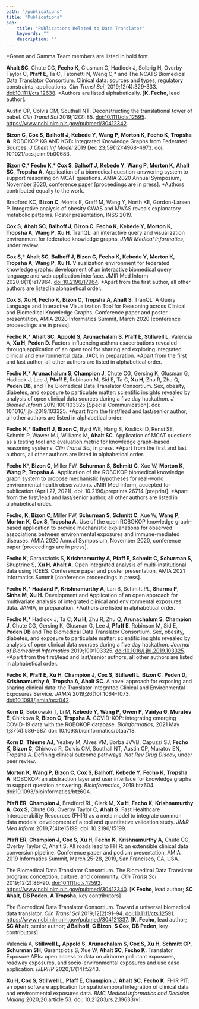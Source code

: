 ```yaml
---
path: "/publications"
title: "Publications"
seo:
    title: "Publications Related to Data Translator"
    keywords: ""
    description: ""
---
```


*Green and Gamma Team members are listed in bold font.

**Ahalt SC**, Chute CG, **Fecho K**, Glusman G, Hadlock J, Solbrig H, Overby-Taylor C, **Pfaff E**, Ta C, Tatonetti N, Weng C,* and The NCATS Biomedical Data Translator Consortium. Clinical data: sources and types, regulatory constraints, applications. *Clin Transl Sci*, 2019;12(4):329-333. [doi:10.1111/cts.12638](http://doi.org/10.1111/cts.12638). *Authors are listed alphabetically. [**K. Fecho**, lead author].

Austin CP, Colvis CM, Southall NT. Deconstructing the translational tower of babel. *Clin Transl Sci* 2019;12(2):85. [doi:10.1111/cts.12595](https://doi.org/10.1111/cts.12595). https://www.ncbi.nlm.nih.gov/pubmed/30412342.

**Bizon C**, **Cox S**, **Balhoff J**, **Kebede Y**, **Wang P**, **Morton K**, **Fecho K**, **Tropsha A**. ROBOKOP KG AND KGB: Integrated Knowledge Graphs from Federated Sources. *J Chem Inf Model* 2019 Dec 23;59(12):4968–4973. doi: 10.1021/acs.jcim.9b00683.

**Bizon C**,* **Fecho K**,* **Cox S**, **Balhoff J**, **Kebede Y**, **Wang P**, **Morton K**, **Ahalt SC**, **Tropsha A.** Application of a biomedical question-answering system to support reasoning on MCAT questions. AMIA 2020 Annual Symposium, November 2020, conference paper [proceedings are in press]. *Authors contributed equally to the work.

Bradford KC, **Bizon C**, Morris E, Graff M, Wang Y, North KE, Gordon-Larsen P. Integrative analysis of obesity GWAS and MWAS reveals explanatory metabolic patterns. Poster presentation, INSS 2019.

**Cox S**, **Ahalt SC**, **Balhoff J**, **Bizon C**, **Fecho K**, **Kebede Y**, **Morton K**, **Tropsha A**, **Wang P**, **Xu H**. TranQL: an interactive query and visualization environment for federated knowledge graphs. *JMIR Medical Informatics*, under review.

**Cox S**,* **Ahalt SC**, **Balhoff J**, **Bizon C**, **Fecho K**, **Kebede Y**, **Morton K**, **Tropsha A**, **Wang P**, **Xu H.** Visualization environment for federated knowledge graphs: development of an interactive biomedical query language and web application interface. JMIR Med Inform 2020;8(11):e17964. [doi:10.2196/17964](https://medinform.jmir.org/2020/11/e17964/). *Apart from the first author, all other authors are listed in alphabetical order.

**Cox S**, **Xu H**, **Fecho K**, **Bizon C**, **Tropsha A**, **Ahalt S**. TranQL: A Query Language and Interactive Visualization Tool for Reasoning across Clinical and Biomedical Knowledge Graphs. Conference paper and poster presentation, AMIA 2020 Informatics Summit, March 2020 [conference proceedings are in press].

**Fecho K**,* **Ahalt SC**, **Appold S**, **Arunachalam S**, **Pfaff E**, **Stillwell L**, Valencia A, **Xu H**, **Peden D.** Factors influencing asthma exacerbations revealed through application of an open tool for sharing and exploring integrated clinical and environmental data. JACI, in preparation. *Apart from the first and last author, all other authors are listed in alphabetical order.

**Fecho K**,* **Arunachalum S**, **Champion J**, Chute CG, Gersing K, Glusman G, Hadlock J, Lee J, **Pfaff E**, Robinson M, Sid E, Ta C, **Xu H**, Zhu R, Zhu Q, **Peden DB**, and The Biomedical Data Translator Consortium. Sex, obesity, diabetes, and exposure to particulate matter: scientific insights revealed by analysis of open clinical data sources during a five day hackathon. *J Biomed Inform* 2019;100:103325 [Special Communication]. doi: 10.1016/j.jbi.2019.103325. *Apart from the first/lead and last/senior author, all other authors are listed in alphabetical order.

**Fecho K**,* **Balhoff J**, **Bizon C**, Byrd WE, Hang S, Koslicki D, Rensi SE, Schmitt P, Wawer MJ, Williams M, **Ahalt SC**. Application of MCAT questions as a testing tool and evaluation metric for knowledge graph–based reasoning systems. *Clin Transl Sci,* in press. *Apart from the first and last authors, all other authors are listed in alphabetical order.

**Fecho K***, **Bizon C**, Miller FW, **Schurman S**, **Schmitt C**, Xue W, **Morton K**, **Wang P**, **Tropsha A**. Application of the ROBOKOP biomedical knowledge graph system to propose mechanistic hypotheses for real-world environmental health observations. JMIR Med Inform, accepted for publication (April 27, 2021). doi: 10.2196/preprints.26714 [preprint]. *Apart from the first/lead and last/senior author, all other authors are listed in alphabetical order.

**Fecho, K**, **Bizon C**, Miller FW, **Schurman S**, **Schmitt C**, Xue W, **Wang P**, **Morton K**, **Cox S**, **Tropsha A.** Use of the open ROBOKOP knowledge graph–based application to provide mechanistic explanations for observed associations between environmental exposures and immune-mediated diseases. AMIA 2020 Annual Symposium, November 2020, conference paper [proceedings are in press].

**Fecho K**, Garantziotis S, **Krishnamurthy A**, **Pfaff E**, **Schmitt C**, **Schurman S**, Shuptrine S, **Xu H**, **Ahalt A.** Open integrated analysis of multi-institutional data using ICEES. Conference paper and poster presentation, AMIA 2021 Informatics Summit [conference proceedings in press].

**Fecho K**,* **Haaland P**, **Krishnamurthy A**, Lan B, Schmitt PL, **Sharma P**, **Sinha M**, **Xu H.** Development and Application of an open approach for multivariate analysis of integrated clinical and environmental exposures data. JAMIA, in preparation. *Authors are listed in alphabetical order.

**Fecho K**,* Hadlock J, Ta C, **Xu H**, Zhu R, Zhu Q, **Arunachalum S**, **Champion J**, Chute CG, Gersing K, Glusman G, Lee J, **Pfaff E**, Robinson M, Sid E, **Peden DB** and The Biomedical Data Translator Consortium. Sex, obesity, diabetes, and exposure to particulate matter: scientific insights revealed by analysis of open clinical data sources during a five day hackathon. *Journal of Biomedical Informatics* 2019;100:103325. [doi:10.1016/j.jbi.2019.103325](http://doi.org/10.1016/j.jbi.2019.103325). *Apart from the first/lead and last/senior authors, all other authors are listed in alphabetical order.

**Fecho K**, **Pfaff E**, **Xu H**, **Champion J**, **Cox S**, **Stillwell L**, **Bizon C**, **Peden D**, **Krishnamurthy A**, **Tropsha A**, **Ahalt SC**. A novel approach for exposing and sharing clinical data: the Translator Integrated Clinical and Environmental Exposures Service. *JAMIA* 2019;26(10):1064-1073. [doi:10.1093/jamia/ocz042](https://doi.org/10.1093/jamia/ocz042).

**Korn D**, Bobrowski T, Li M, **Kebede Y**, **Wang P**, **Owen P**, **Vaidya G**, **Muratov E**, Chirkova R, **Bizon C**, **Tropsha A**. COVID-KOP: integrating emerging COVID-19 data with the ROBOKOP database. *Bioinformatics,* 2021 May 1;37(4):586-587. doi: 10.1093/bioinformatics/btaa718.

**Korn D**, **Thieme AJ**, Yeakey M, Alves VM, Borba JVVB, Capuzzi SJ, **Fecho K**, **Bizon C**, Chirkova R, Colvis CM, Southall NT, Austin CP, Muratov EN, Tropsha A. Defining clinical outcome pathways. *Nat Rev Drug Discov,* under peer review.

**Morton K**, **Wang P**, **Bizon C**, **Cox S**, **Balhoff**, **Kebede Y**, **Fecho K**, **Tropsha A**. ROBOKOP: an abstraction layer and user interface for knowledge graphs to support question answering. *Bioinformatics*, 2019:btz604. doi:10.1093/bioinformatics/btz604.

**Pfaff ER**, **Champion J**, Bradford RL, Clark M, **Xu H**, **Fecho K**, **Krishnamurthy A**, **Cox S**, Chute CG, Overby Taylor C, **Ahalt S.** Fast Healthcare Interoperability Resources (FHIR) as a meta model to integrate common data models: development of a tool and quantitative validation study. *JMIR Med Inform* 2019;7(4):e15199. doi: 10.2196/15199.

**Pfaff ER**, **Champion J**, **Cox S**, **Xu H**, **Fecho K**, **Krishnamurthy A**, Chute CG, Overby Taylor C, Ahalt S. All roads lead to FHIR: an extensible clinical data conversion pipeline. Conference paper and podium presentation, AMIA 2019 Informatics Summit, March 25-28, 2019, San Francisco, CA, USA. 

The Biomedical Data Translator Consortium. The Biomedical Data Translator program: conception, culture, and community. *Clin Transl Sci* 2019;12(2):86–90. [doi:10.1111/cts.12592](https://doi.org/10.1111/cts.12592). https://www.ncbi.nlm.nih.gov/pubmed/30412340. [**K Fecho**, lead author; **SC Ahalt**, **DB Peden**, **A Tropsha**, key contributors]

The Biomedical Data Translator Consortium. Toward a universal biomedical data translator. *Clin Transl Sci* 2019;12(2):91–94. [doi:10.1111/cts.12591](https://doi.org/10.1111/cts.12591). https://www.ncbi.nlm.nih.gov/pubmed/304121337. [**K. Fecho**, lead author; **SC Ahalt**, senior author; **J Balhoff**, **C Bizon**, **S Cox**, **DB Peden**, key contributors]

Valencia A, **Stillwell L,** **Appold S**, **Arunachalam S**, **Cox S**, **Xu H**, **Schmitt CP**, **Schurman SH**, Garantziotis S, Xue W, **Ahalt SC**, **Fecho K.** Translator Exposure APIs: open access to data on airborne pollutant exposures, roadway exposures, and socio-environmental exposures and use case application. *IJERHP* 2020;17(14):5243.

**Xu H**, **Cox S**, **Stillwell L**, **Pfaff E**, **Champion J**, **Ahalt SC**, **Fecho K**. FHIR PIT: an open software application for spatiotemporal integration of clinical data and environmental exposures data. *BMC Medical Informatics and Decision Making* 2020;20:article 53. doi: 10.21203/rs.2.19633/v1.

